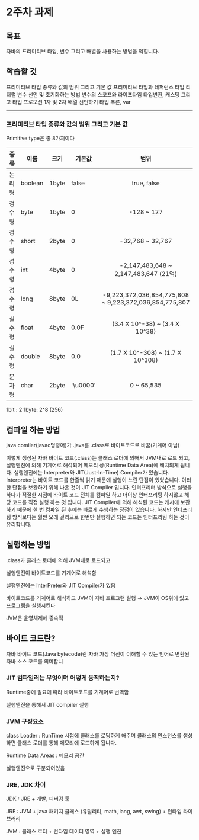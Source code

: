 
# 2주차 과제
## 목표
자바의 프리미티브 타입, 변수 그리고 배열을 사용하는 방법을 익힙니다.

## 학습할 것
프리미티브 타입 종류와 값의 범위 그리고 기본 값
프리미티브 타입과 레퍼런스 타입
리터럴
변수 선언 및 초기화하는 방법
변수의 스코프와 라이프타임
타입변환, 캐스팅 그리고 타입 프로모션
1차 및 2차 배열 선언하기
타입 추론, var

----
### 프리미티브 타입 종류와 값의 범위 그리고 기본 값
Primitive type은 총 8가지이다

| 종류 | 이름|크기| 기본값|  범위| 
|------|----|---|--| :-------:| 
|   논리형     |  boolean |  1byte   |  false  |   true, false      |     
|   정수형     |  byte   | 1byte  |   0  |   -128 ~ 127     |
|   정수형     |  short    | 2byte |  0   |    -32,768 ~ 32,767    |  
|   정수형     |  int    | 4byte |   0  |   -2,147,483,648 ~ 2,147,483,647  (21억)   |  
|   정수형     |  long| 8byte  |  0L   |     -9,223,372,036,854,775,808 ~ 9,223,372,036,854,775,807   |  
|   실수형     | float    | 4byte  |   0.0F  |     (3.4 X 10^-38) ~ (3.4 X 10^38)   |  
|   실수형     | double    | 8byte  |  0.0   |   (1.7 X 10^-308) ~ (1.7 X 10^308)     |  
|   문자형     |  char   |  2byte |  '\u0000'   |  0 ~ 65,535      |  

1bit : 2
1byte: 2^8  (256)



## 컴파일 하는 방법


java comiler(javac명령어)가 .java를 .class로 바이트코드로 바꿈(기계어 아님)

이렇게 생성된 자바 바이트 코드(.class)는 클래스 로더에 의해서 JVM내로 로드 되고, 실행엔진에 의해 기계어로 해석되어 메모리 상(Runtime Data Area)에 배치되게 됩니다. 실행엔진에는 Interpreter와 JIT(Just-In-Time) Compiler가 있습니다. Interpreter는 바이트 코드를 한줄씩 읽기 때문에 실행이 느린 단점이 있었습니다. 이러한 단점을 보완하기 위해 나온 것이 JIT Compiler 입니다. 인터프리터 방식으로 실행을 하다가 적절한 시점에 바이트 코드 전체를 컴파일 하고 더이상 인터프리팅 하지않고 해당 코드를 직접 실행 하는 것 입니다. JIT Compiler에 의해 해석된 코드는 캐시에 보관하기 때문에 한 번 컴파일 된 후에는 빠르게 수행하는 장점이 있습니다. 하지만 인터프리팅 방식보다는 훨씬 오래 걸리므로 한번만 실행하면 되는 코드는 인터프리팅 하는 것이 유리합니다.




## 실행하는 방법

.class가 클래스 로더에 의해 JVM내로 로드되고

실행엔진이 바이트코드를 기계어로 해석함

실행엔진에는 InterPreter와 JIT Compiler가 있음

바이트코드를 기계어로 해석하고 JVM이 자바 프로그램 실행 → JVM이 OS위에 있고 프로그램을 실행시킨다

JVM은 운영체제에 종속적

## 바이트 코드란?

자바 바이트 코드(Java bytecode)란 자바 가상 머신이 이해할 수 있는 언어로 변환된 자바 소스 코드를 의미합니

### JIT 컴파일러는 무엇이며 어떻게 동작하는지?

  Runtime중에 필요에 따라 바이트코드를 기계어로 번역함

실행엔진을 통해서 JIT compiler 실행

### JVM 구성요소

class Loader : RunTime 시점에 클래스를 로딩하게 해주며 클래스의 인스턴스를 생성하면 클래스 로더를 통해 메모리에 로드하게 됩니다.

Runtime Data Areas : 메모리 공간

실행엔진으로 구분되어있음

### JRE, JDK 차이



JDK : JRE + 개발, 디버깅 툴

JRE : JVM + java 패키지 클래스 (유틸리티, math, lang, awt, swing) + 런타임 라이브러리

JVM : 클래스 로더 + 런타임 데이터 영역 + 실행 엔진